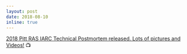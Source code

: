 ```yaml
---
layout: post
date: 2018-08-10
inline: true
---
```


<a href="http://pittras.org/projects/iarc/2018/08/10/update-iarc-technical-postmortem.html">2018 Pitt RAS IARC Technical Postmortem released. Lots of pictures and Videos!</a> :tv:
